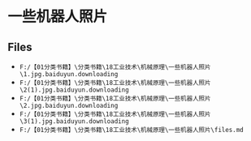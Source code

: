 # 一些机器人照片

## Files

- `F:/【01分类书籍】\分类书籍\18工业技术\机械原理\一些机器人照片\1.jpg.baiduyun.downloading`
- `F:/【01分类书籍】\分类书籍\18工业技术\机械原理\一些机器人照片\2(1).jpg.baiduyun.downloading`
- `F:/【01分类书籍】\分类书籍\18工业技术\机械原理\一些机器人照片\2.jpg.baiduyun.downloading`
- `F:/【01分类书籍】\分类书籍\18工业技术\机械原理\一些机器人照片\3(1).jpg.baiduyun.downloading`
- `F:/【01分类书籍】\分类书籍\18工业技术\机械原理\一些机器人照片\files.md`
